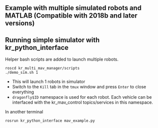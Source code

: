 ## Example with multiple simulated robots and MATLAB (Compatible with 2018b and later versions)

## Running simple simulator with kr_python_interface

Helper bash scripts are added to launch multiple robots.
```
roscd kr_multi_mav_manager/scripts
./demo_sim.sh 1
```
 * This will launch 1 robots in simulator
 * Switch to the `Kill` tab in the `tmux` window and press `Enter` to close everything
 * `dragonfly$ID` namespace is used for each robot. Each vehicle can be interfaced with the kr_mav_control topics/services in this namespace.

In another terminal
```
rosrun kr_python_interface mav_example.py
```

